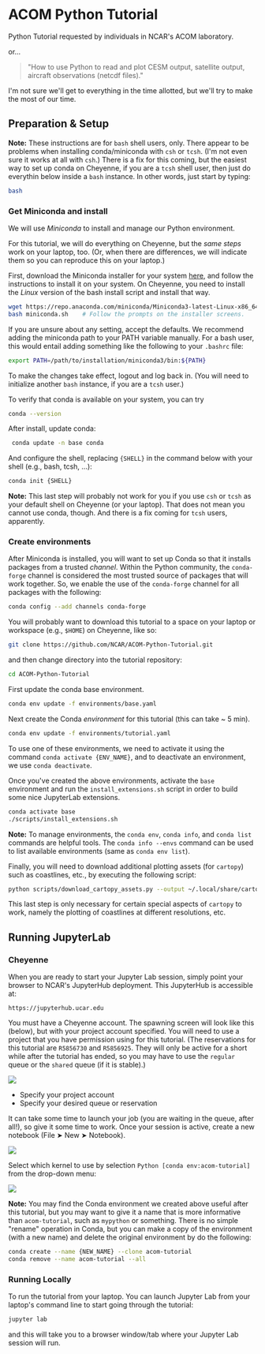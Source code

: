 # ACOM Python Tutorial

Python Tutorial requested by individuals in NCAR's ACOM laboratory.

or...

> "How to use Python to read and plot CESM output, satellite output, 
> aircraft observations (netcdf files)."

I'm not sure we'll get to everything in the time allotted, but we'll try to make 
the most of our time.

## Preparation & Setup

**Note:** These instructions are for `bash` shell users, only.  There appear to be
problems when installing conda/miniconda with `csh` or `tcsh`.  (I'm not even sure
it works at all with `csh`.)  There is a fix for this coming, but the easiest way
to set up conda on Cheyenne, if you are a `tcsh` shell user, then just do everythin
below inside a `bash` instance.  In other words, just start by typing:

```bash
bash
```

### Get Miniconda and install

We will use _Miniconda_ to install and manage our Python environment. 

For this tutorial, we will do everything on Cheyenne, but the _same
steps_ work on your laptop, too.  (Or, when there are differences, we will
indicate them so you can reproduce this on your laptop.)

First, download the Miniconda installer for your system
[here](https://docs.conda.io/en/latest/miniconda.html), and follow the
instructions to install it on your system.  On Cheyenne, you need to
install the _Linux_ version of the bash install script and install
that way.

```bash
wget https://repo.anaconda.com/miniconda/Miniconda3-latest-Linux-x86_64.sh -O miniconda.sh
bash miniconda.sh    # Follow the prompts on the installer screens.
```

If you are unsure about any setting, accept the defaults. We recommend adding the miniconda
path to your PATH variable manually. For a bash user, this would entail adding something
like the following to your `.bashrc` file:

```bash
export PATH=/path/to/installation/miniconda3/bin:${PATH}
```

To make the changes take effect, logout and log back in.  (You will need
to initialize another `bash` instance, if you are a `tcsh` user.)

To verify that conda is available on your system, you can try

```bash
conda --version 
```

After install, update conda:

```bash 
 conda update -n base conda
```

And configure the shell, replacing `{SHELL}` in the command below with your shell
(e.g., bash, tcsh, ...):

```bash
conda init {SHELL}
```

**Note:** This last step will probably not work for you if you use `csh` or `tcsh`
as your default shell on Cheyenne (or your laptop).  That does not mean you cannot
use conda, though.  And there is a fix coming for `tcsh` users, apparently.

### Create environments

After Miniconda is installed, you will want to set up Conda so that it
installs packages from a trusted _channel_.  Within the Python community,
the `conda-forge` channel is considered the most trusted source of packages
that will work together.  So, we enable the use of the `conda-forge` channel
for all packages with the following:

```bash
conda config --add channels conda-forge
```

You will probably want to download this tutorial to a space on your laptop or
workspace (e.g., `$HOME`) on Cheyenne, like so:

```bash
git clone https://github.com/NCAR/ACOM-Python-Tutorial.git
```

and then change directory into the tutorial repository:

```bash
cd ACOM-Python-Tutorial
```

First update the conda base environment.

```bash
conda env update -f environments/base.yaml
```

Next create the Conda _environment_ for this tutorial (this can take ~ 5 min).

```bash
conda env update -f environments/tutorial.yaml
```

To use one of these environments, we need to activate it using the command
`conda activate {ENV_NAME}`, and to deactivate an environment, we use 
`conda deactivate`.

Once you've created the above environments, activate the `base` environment 
and run the `install_extensions.sh` script in order to build some nice
JupyterLab extensions.

```bash 
conda activate base
./scripts/install_extensions.sh
```

**Note:** To manage environments, the `conda env`, `conda info`, and
`conda list` commands are helpful tools. The `conda info --envs` command
can be used to list available environments (same as `conda env list`).

Finally, you will need to download additional plotting assets (for `cartopy`)
such as coastlines, etc., by executing the following script:

```bash
python scripts/download_cartopy_assets.py --output ~/.local/share/cartopy cultural-extra cultural gshhs physical
```

This last step is only necessary for certain special aspects of `cartopy`
to work, namely the plotting of coastlines at different resolutions, etc.

## Running JupyterLab

### Cheyenne

 When you are ready to start your Jupyter Lab session, simply point your
 browser to NCAR's JupyterHub deployment. This JupyterHub is accessible at:

```
https://jupyterhub.ucar.edu
```

You must have a Cheyenne account. The spawning screen will look like this
(below), but with your project account specified.  You will need to use a project
that you have permission using for this tutorial.  (The reservations for this
tutorial are `R5856730` and `R5856925`.  They will only be active for a short while after
the tutorial has ended, so you may have to use the `regular` queue or the `shared`
queue (if it is stable).)

![](https://camo.githubusercontent.com/28a83e5f353bd05b27b9944d5e4688b6e23ab657/68747470733a2f2f692e696d6775722e636f6d2f674c7567756b7a2e706e67)

- Specify your project account
- Specify your desired queue or reservation

It can take some time to launch your job (you are waiting in the queue, after all!),
so give it some time to work.  Once your session is active, create a new notebook
(File ➤ New ➤ Notebook).

![](https://camo.githubusercontent.com/43783ce690f2a185e779f4cc609acdfffe0230e4/68747470733a2f2f692e696d6775722e636f6d2f705870775558432e706e67)

Select which kernel to use by selection `Python [conda env:acom-tutorial]` from the drop-down menu:

![](https://camo.githubusercontent.com/6fe05f54f480570b779d9cf9f8f78cd725afb105/68747470733a2f2f692e696d6775722e636f6d2f71384c4442436a2e706e67)

**Note:** You may find the Conda environment we created above useful after this tutorial, but you 
may want to give it a name that is more informative than `acom-tutorial`, such as `mypython` or
something.  There is no simple "rename" operation in Conda, but you can make a copy of the environment 
(with a new name) and delete the original environment by do the following:

```bash
conda create --name {NEW_NAME} --clone acom-tutorial
conda remove --name acom-tutorial --all
```

### Running Locally

To run the tutorial from your laptop.  You can launch Jupyter 
Lab from your laptop's command line to start going through the tutorial:

```bash
jupyter lab
```

and this will take you to a browser window/tab where your Jupyter Lab session 
will run.
